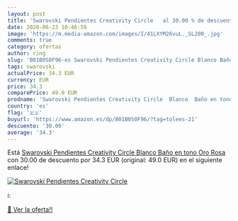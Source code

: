 ```yaml
---
layout: post
title: 'Swarovski Pendientes Creativity Circle   al 30.00 % de descuento'
date: 2020-06-23 10:46:59
image: 'https://m.media-amazon.com/images/I/41LXYM26vuL._SL200_.jpg'
comments: true
category: ofertas
author: ring
slug: 'B01B0S0F96-es Swarovski Pendientes Creativity Circle Blanco Baño en tono...'
tags: swarovski
actualPrice: 34.3 EUR
currency: EUR
price: 34.3
comparePrice: 49.0 EUR
prodname: 'Swarovski Pendientes Creativity Circle  Blanco  Baño en tono Oro Rosa'
country: 'es'
flag: '🇪🇸'
buyurl: 'https://www.amazon.es/dp/B01B0S0F96/?tag=tolees-21'
descuento: '30.00'
average: '34.3'
---
```


Está [Swarovski Pendientes Creativity Circle  Blanco  Baño en tono Oro Rosa](https://www.amazon.es/dp/B01B0S0F96/?tag=tolees-21) con 30.00 de descuento por 34.3 EUR (original: 49.0 EUR) en el siguiente enlace!

[![Swarovski Pendientes Creativity Circle  ](https://m.media-amazon.com/images/I/41LXYM26vuL._SL200_.jpg)](https://www.amazon.es/dp/B01B0S0F96/?tag=tolees-21)

ℹ️:


[🛒 Ver la oferta!!](https://www.amazon.es/dp/B01B0S0F96/?tag=tolees-21)
